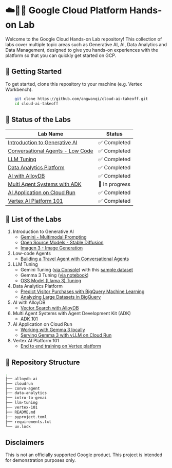 # ☁️👨‍💻 Google Cloud Platform Hands-on Lab

Welcome to the Google Cloud Hands-on Lab repository! This collection of labs cover multiple topic areas such as Generative AI, AI, Data Analytics and Data Management, designed to give you hands-on experiences with the platform so that you can quickly get started on GCP. 

## 🚀 Getting Started
To get started, clone this repository to your machine (e.g. Vertex Workbench). 
```bash
    git clone https://github.com/angwanqi/cloud-ai-takeoff.git
    cd cloud-ai-takeoff
 ```
## 🔧 Status of the Labs
| Lab Name | Status |
| --- | --- |
| [Introduction to Generative AI](intro-to-genai)  | ✅ Completed |
| [Conversational Agents - Low Code](convo-agent) | ✅ Completed |
| [LLM Tuning](llm-tuning) | ✅ Completed |
| [Data Analytics Platform](data-analytics) | ✅ Completed |
| [AI with AlloyDB](alloydb-ai) | ✅ Completed |
| [Multi Agent Systems with ADK](agents) | 🚧 In progress |
| [AI Application on Cloud Run](cloudrun) | ✅ Completed |
| [Vertex AI Platform 101](vertex-101) | ✅ Completed |

## 🤖 List of the Labs
1. Introduction to Generative AI
    - [Gemini - Multimodal Prompting](intro-to-genai/intro_gemini_2_0_flash.ipynb)
    - [Open Source Models - Stable Diffusion](intro-to-genai/model_garden_sdxl.ipynb)
    - [Imagen 3 - Image Generation](intro-to-genai/Imagen%20Console%20Lab.pdf)
2. Low-code Agents
    - [Building a Travel Agent with Conversational Agents](convo-agent/travel_convo_agent.md)
3. LLM Tuning
    - Gemini Tuning ([via Console](https://cloud.google.com/vertex-ai/generative-ai/docs/models/gemini-use-supervised-tuning#console)) with this [sample dataset](https://cloud.google.com/vertex-ai/generative-ai/docs/models/tune_gemini/text_tune#sample-datasets)
    - Gemma 3 Tuning ([via notebook](llm-tuning/gemma3_finetuning_on_vertex.ipynb))
    - [OSS Model (Llama 3) Tuning](llm-tuning/llama3_finetuning_on_vertex.ipynb)
4. Data Analytics Platform
    - [Predict Visitor Purchases with BigQuery Machine Learning](data-analytics/bigquery-ml)
    - [Analyzing Large Datasets in BigQuery](data-analytics/bigquery)
5. AI with AlloyDB
    - [Vector Search with AlloyDB](alloydb-ai/vector_search_with_alloydb.md)
6. Multi Agent Systems with Agent Development Kit (ADK)
    - [ADK 101](https://github.com/analyticsrepo01/adk_training_002/blob/main/ADK_Training_main.ipynb) 
7. AI Application on Cloud Run
    - [Working with Gemma 3 locally](cloudrun/gemma3_4b_with_hugging_face.ipynb)
    - [Serving Gemma 3 with vLLM on Cloud Run](cloudrun/deploy_vllm_cloudrun.md)
8. Vertex AI Platform 101
    - [End to end training on Vertex platform](vertex-101)


## 🧱 Repository Structure
```bash
.
├── alloydb-ai
├── cloudrun
├── convo-agent
├── data-analytics
├── intro-to-genai
├── llm-tuning
├── vertex-101
├── README.md
├── pyproject.toml
├── requirements.txt
└── uv.lock
```

## Disclaimers
This is not an officially supported Google product. This project is intended for demonstration purposes only.
